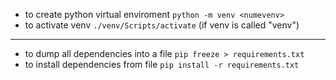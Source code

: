 - to create python virtual enviroment ``python -m venv <numevenv>``
- to activate venv ``./venv/Scripts/activate`` (if venv is called "venv")
---
- to dump all dependencies into a file ``pip freeze > requirements.txt``
- to install dependencies from file ``pip install -r requirements.txt``
